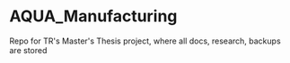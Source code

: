 # AQUA_Manufacturing
Repo for TR's Master's Thesis project, where all docs, research, backups are stored
